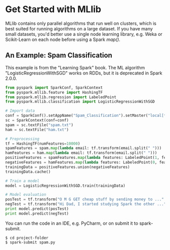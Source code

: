 # Get Started with MLlib
MLlib contains only parallel algorithms that run well on clusters, which is best suited for running algorithms on a large dataset. If you have many small datasets, you'd better use a single node learning library, e.g. Weka or Scikit-Learn on each node before using a Spark *map()*.

## An Example: Spam Classification  
This example is from the "Learning Spark" book. The ML algorithm "LogisticRegressionWithSGD" works on RDDs, but it is deprecated in Spark 2.0.0.  
```python
from pyspark import SparkConf, SparkContext
from pyspark.mllib.feature import HashingTF
from pyspark.mllib.regression import LabeledPoint
from pyspark.mllib.classification import LogisticRegressionWithSGD

# Import data
conf = SparkConf().setAppName("Spam_Classification").setMaster("local[*]")
sc = SparkContext(conf=conf)
spam = sc.textFile("spam.txt")
ham = sc.textFile("ham.txt")

# Preprocessing
tf = HashingTF(numFeatures=10000)
spamFeatures = spam.map(lambda email: tf.transform(email.split(" ")))
hamFeatures = ham.map(lambda email: tf.transform(email.split(" ")))
positiveFeatures = spamFeatures.map(lambda features: LabeledPoint(1, features))
negativeFeatures = hamFeatures.map(lambda features: LabeledPoint(0, features))
trainingData = positiveFeatures.union(negativeFeatures)
trainingData.cache()

# Train a model
model = LogisticRegressionWithSGD.train(trainingData)

# Model evaluation
posTest = tf.transform("O M G GET cheap stuff by sending money to ...".split(" "))
negTest = tf.transform("Hi Dad, I started studying Spark the other ...".split(" "))
print model.predict(posTest)
print model.predict(negTest)
```
You can run the code in an IDE, e.g. PyCharm, or on submit it to spark-submit.
```
$ cd project-folder
$ spark-submit spam.py
```
